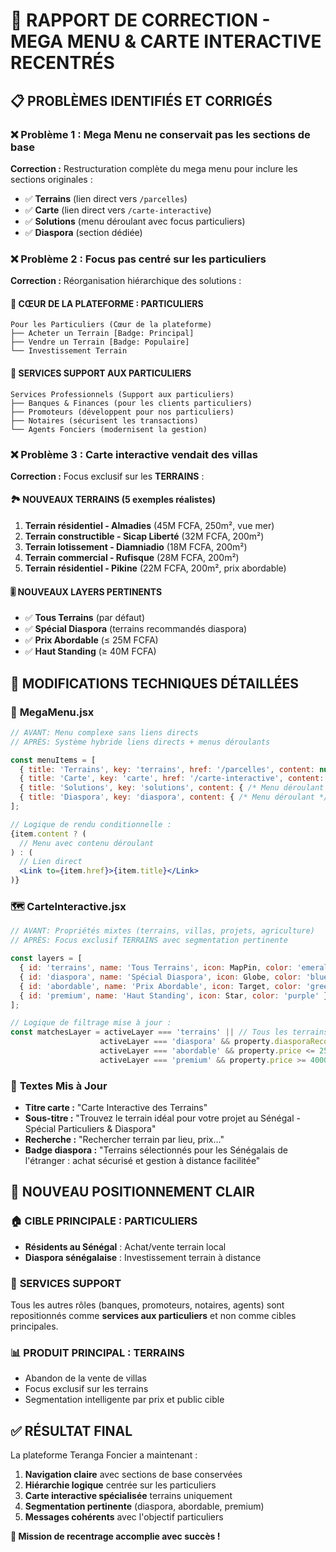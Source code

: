 # 🎯 RAPPORT DE CORRECTION - MEGA MENU & CARTE INTERACTIVE RECENTRÉS

## 📋 PROBLÈMES IDENTIFIÉS ET CORRIGÉS

### ❌ **Problème 1 : Mega Menu ne conservait pas les sections de base**
**Correction :** Restructuration complète du mega menu pour inclure les sections originales :
- ✅ **Terrains** (lien direct vers `/parcelles`)
- ✅ **Carte** (lien direct vers `/carte-interactive`) 
- ✅ **Solutions** (menu déroulant avec focus particuliers)
- ✅ **Diaspora** (section dédiée)

### ❌ **Problème 2 : Focus pas centré sur les particuliers**
**Correction :** Réorganisation hiérarchique des solutions :

#### 🎯 **CŒUR DE LA PLATEFORME : PARTICULIERS**
```
Pour les Particuliers (Cœur de la plateforme)
├── Acheter un Terrain [Badge: Principal]
├── Vendre un Terrain [Badge: Populaire] 
└── Investissement Terrain
```

#### 🤝 **SERVICES SUPPORT AUX PARTICULIERS**
```
Services Professionnels (Support aux particuliers)
├── Banques & Finances (pour les clients particuliers)
├── Promoteurs (développent pour nos particuliers)
├── Notaires (sécurisent les transactions)
└── Agents Fonciers (modernisent la gestion)
```

### ❌ **Problème 3 : Carte interactive vendait des villas**
**Correction :** Focus exclusif sur les **TERRAINS** :

#### 🏞️ **NOUVEAUX TERRAINS (5 exemples réalistes)**
1. **Terrain résidentiel - Almadies** (45M FCFA, 250m², vue mer)
2. **Terrain constructible - Sicap Liberté** (32M FCFA, 200m²)
3. **Terrain lotissement - Diamniadio** (18M FCFA, 200m²)
4. **Terrain commercial - Rufisque** (28M FCFA, 200m²)
5. **Terrain résidentiel - Pikine** (22M FCFA, 200m², prix abordable)

#### 🎚️ **NOUVEAUX LAYERS PERTINENTS**
- ✅ **Tous Terrains** (par défaut)
- ✅ **Spécial Diaspora** (terrains recommandés diaspora)
- ✅ **Prix Abordable** (≤ 25M FCFA)
- ✅ **Haut Standing** (≥ 40M FCFA)

## 🔧 MODIFICATIONS TECHNIQUES DÉTAILLÉES

### 📁 **MegaMenu.jsx**
```jsx
// AVANT: Menu complexe sans liens directs
// APRÈS: Système hybride liens directs + menus déroulants

const menuItems = [
  { title: 'Terrains', key: 'terrains', href: '/parcelles', content: null },
  { title: 'Carte', key: 'carte', href: '/carte-interactive', content: null },
  { title: 'Solutions', key: 'solutions', content: { /* Menu déroulant */ } },
  { title: 'Diaspora', key: 'diaspora', content: { /* Menu déroulant */ } }
];

// Logique de rendu conditionnelle :
{item.content ? (
  // Menu avec contenu déroulant
) : (
  // Lien direct
  <Link to={item.href}>{item.title}</Link>
)}
```

### 🗺️ **CarteInteractive.jsx**
```jsx
// AVANT: Propriétés mixtes (terrains, villas, projets, agriculture)
// APRÈS: Focus exclusif TERRAINS avec segmentation pertinente

const layers = [
  { id: 'terrains', name: 'Tous Terrains', icon: MapPin, color: 'emerald' },
  { id: 'diaspora', name: 'Spécial Diaspora', icon: Globe, color: 'blue' },
  { id: 'abordable', name: 'Prix Abordable', icon: Target, color: 'green' },
  { id: 'premium', name: 'Haut Standing', icon: Star, color: 'purple' }
];

// Logique de filtrage mise à jour :
const matchesLayer = activeLayer === 'terrains' || // Tous les terrains
                    activeLayer === 'diaspora' && property.diasporaRecommended ||
                    activeLayer === 'abordable' && property.price <= 25000000 ||
                    activeLayer === 'premium' && property.price >= 40000000;
```

### 💬 **Textes Mis à Jour**
- **Titre carte :** "Carte Interactive des Terrains"
- **Sous-titre :** "Trouvez le terrain idéal pour votre projet au Sénégal - Spécial Particuliers & Diaspora"
- **Recherche :** "Rechercher terrain par lieu, prix..."
- **Badge diaspora :** "Terrains sélectionnés pour les Sénégalais de l'étranger : achat sécurisé et gestion à distance facilitée"

## 🎯 NOUVEAU POSITIONNEMENT CLAIR

### 🏠 **CIBLE PRINCIPALE : PARTICULIERS**
- **Résidents au Sénégal** : Achat/vente terrain local
- **Diaspora sénégalaise** : Investissement terrain à distance

### 🤝 **SERVICES SUPPORT** 
Tous les autres rôles (banques, promoteurs, notaires, agents) sont repositionnés comme **services aux particuliers** et non comme cibles principales.

### 📊 **PRODUIT PRINCIPAL : TERRAINS**
- Abandon de la vente de villas
- Focus exclusif sur les terrains
- Segmentation intelligente par prix et public cible

## ✅ RÉSULTAT FINAL

La plateforme Teranga Foncier a maintenant :

1. **Navigation claire** avec sections de base conservées
2. **Hiérarchie logique** centrée sur les particuliers  
3. **Carte interactive spécialisée** terrains uniquement
4. **Segmentation pertinente** (diaspora, abordable, premium)
5. **Messages cohérents** avec l'objectif particuliers

**🎯 Mission de recentrage accomplie avec succès !**
